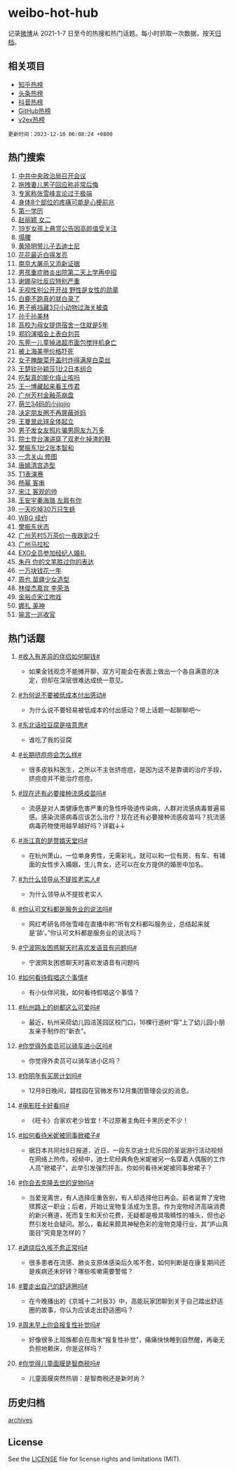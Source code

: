# weibo-hot-hub

记录[微博](https://www.weibo.com)从 2021-1-7 日至今的热搜和热门话题。每小时抓取一次数据，按天[归档](archives)。

## 相关项目

- [知乎热榜](https://github.com/lonnyzhang423/zhihu-hot-hub)
- [头条热榜](https://github.com/lonnyzhang423/toutiao-hot-hub)
- [抖音热榜](https://github.com/lonnyzhang423/douyin-hot-hub)
- [GitHub热榜](https://github.com/lonnyzhang423/github-hot-hub)
- [v2ex热榜](https://github.com/lonnyzhang423/v2ex-hot-hub)


`更新时间：2023-12-10 06:08:24 +0800`

## 热门搜索

1. [中共中央政治局召开会议](https://m.weibo.cn/search?containerid=100103type%3D1%26t%3D10%26q%3D%23%E4%B8%AD%E5%85%B1%E4%B8%AD%E5%A4%AE%E6%94%BF%E6%B2%BB%E5%B1%80%E5%8F%AC%E5%BC%80%E4%BC%9A%E8%AE%AE%23&stream_entry_id=51&isnewpage=1&extparam=seat%3D1%26filter_type%3Drealtimehot%26q%3D%2523%25E4%25B8%25AD%25E5%2585%25B1%25E4%25B8%25AD%25E5%25A4%25AE%25E6%2594%25BF%25E6%25B2%25BB%25E5%25B1%2580%25E5%258F%25AC%25E5%25BC%2580%25E4%25BC%259A%25E8%25AE%25AE%2523%26c_type%3D51%26dgr%3D0%26pos%3D0%26cate%3D10103%26stream_entry_id%3D51%26display_time%3D1702159703%26pre_seqid%3D1702159703496016526123)
1. [拖拽妻儿男子回应称非常后悔](https://m.weibo.cn/search?containerid=100103type%3D1%26t%3D10%26q%3D%23%E6%8B%96%E6%8B%BD%E5%A6%BB%E5%84%BF%E7%94%B7%E5%AD%90%E5%9B%9E%E5%BA%94%E7%A7%B0%E9%9D%9E%E5%B8%B8%E5%90%8E%E6%82%94%23&stream_entry_id=31&isnewpage=1&extparam=seat%3D1%26band_rank%3D1%26q%3D%2523%25E6%258B%2596%25E6%258B%25BD%25E5%25A6%25BB%25E5%2584%25BF%25E7%2594%25B7%25E5%25AD%2590%25E5%259B%259E%25E5%25BA%2594%25E7%25A7%25B0%25E9%259D%259E%25E5%25B8%25B8%25E5%2590%258E%25E6%2582%2594%2523%26flag%3D2%26cate%3D5001%26stream_entry_id%3D31%26realpos%3D1%26filter_type%3Drealtimehot%26dgr%3D0%26lcate%3D5001%26c_type%3D31%26pos%3D0%26display_time%3D1702159703%26pre_seqid%3D1702159703496016526123)
1. [专家称张雪峰言论过于极端](https://m.weibo.cn/search?containerid=100103type%3D1%26t%3D10%26q%3D%23%E4%B8%93%E5%AE%B6%E7%A7%B0%E5%BC%A0%E9%9B%AA%E5%B3%B0%E8%A8%80%E8%AE%BA%E8%BF%87%E4%BA%8E%E6%9E%81%E7%AB%AF%23&stream_entry_id=31&isnewpage=1&extparam=seat%3D1%26band_rank%3D2%26q%3D%2523%25E4%25B8%2593%25E5%25AE%25B6%25E7%25A7%25B0%25E5%25BC%25A0%25E9%259B%25AA%25E5%25B3%25B0%25E8%25A8%2580%25E8%25AE%25BA%25E8%25BF%2587%25E4%25BA%258E%25E6%259E%2581%25E7%25AB%25AF%2523%26flag%3D2%26cate%3D5001%26stream_entry_id%3D31%26realpos%3D2%26filter_type%3Drealtimehot%26dgr%3D0%26lcate%3D5001%26c_type%3D31%26pos%3D1%26display_time%3D1702159703%26pre_seqid%3D1702159703496016526123)
1. [身体8个部位的疼痛可能是心梗前兆](https://m.weibo.cn/search?containerid=100103type%3D1%26t%3D10%26q%3D%23%E8%BA%AB%E4%BD%938%E4%B8%AA%E9%83%A8%E4%BD%8D%E7%9A%84%E7%96%BC%E7%97%9B%E5%8F%AF%E8%83%BD%E6%98%AF%E5%BF%83%E6%A2%97%E5%89%8D%E5%85%86%23&stream_entry_id=31&isnewpage=1&extparam=seat%3D1%26band_rank%3D3%26q%3D%2523%25E8%25BA%25AB%25E4%25BD%25938%25E4%25B8%25AA%25E9%2583%25A8%25E4%25BD%258D%25E7%259A%2584%25E7%2596%25BC%25E7%2597%259B%25E5%258F%25AF%25E8%2583%25BD%25E6%2598%25AF%25E5%25BF%2583%25E6%25A2%2597%25E5%2589%258D%25E5%2585%2586%2523%26flag%3D2%26cate%3D5001%26stream_entry_id%3D31%26realpos%3D3%26filter_type%3Drealtimehot%26dgr%3D0%26lcate%3D5001%26c_type%3D31%26pos%3D2%26display_time%3D1702159703%26pre_seqid%3D1702159703496016526123)
1. [第一学历](https://m.weibo.cn/search?containerid=100103type%3D1%26t%3D10%26q%3D%E7%AC%AC%E4%B8%80%E5%AD%A6%E5%8E%86&stream_entry_id=31&isnewpage=1&extparam=seat%3D1%26band_rank%3D4%26q%3D%25E7%25AC%25AC%25E4%25B8%2580%25E5%25AD%25A6%25E5%258E%2586%26flag%3D2%26cate%3D5001%26stream_entry_id%3D31%26realpos%3D4%26filter_type%3Drealtimehot%26dgr%3D0%26lcate%3D5001%26c_type%3D31%26pos%3D3%26display_time%3D1702159703%26pre_seqid%3D1702159703496016526123)
1. [赵丽颖 女二](https://m.weibo.cn/search?containerid=100103type%3D1%26t%3D10%26q%3D%E8%B5%B5%E4%B8%BD%E9%A2%96+%E5%A5%B3%E4%BA%8C&stream_entry_id=31&isnewpage=1&extparam=seat%3D1%26band_rank%3D5%26q%3D%25E8%25B5%25B5%25E4%25B8%25BD%25E9%25A2%2596%2520%25E5%25A5%25B3%25E4%25BA%258C%26flag%3D2%26cate%3D5001%26stream_entry_id%3D31%26realpos%3D5%26filter_type%3Drealtimehot%26dgr%3D0%26lcate%3D5001%26c_type%3D31%26pos%3D4%26display_time%3D1702159703%26pre_seqid%3D1702159703496016526123)
1. [19岁女孩上悬赏公告因高颜值受关注](https://m.weibo.cn/search?containerid=100103type%3D1%26t%3D10%26q%3D%2319%E5%B2%81%E5%A5%B3%E5%AD%A9%E4%B8%8A%E6%82%AC%E8%B5%8F%E5%85%AC%E5%91%8A%E5%9B%A0%E9%AB%98%E9%A2%9C%E5%80%BC%E5%8F%97%E5%85%B3%E6%B3%A8%23&stream_entry_id=31&isnewpage=1&extparam=seat%3D1%26band_rank%3D6%26q%3D%252319%25E5%25B2%2581%25E5%25A5%25B3%25E5%25AD%25A9%25E4%25B8%258A%25E6%2582%25AC%25E8%25B5%258F%25E5%2585%25AC%25E5%2591%258A%25E5%259B%25A0%25E9%25AB%2598%25E9%25A2%259C%25E5%2580%25BC%25E5%258F%2597%25E5%2585%25B3%25E6%25B3%25A8%2523%26flag%3D2%26cate%3D5001%26stream_entry_id%3D31%26realpos%3D6%26filter_type%3Drealtimehot%26dgr%3D0%26lcate%3D5001%26c_type%3D31%26pos%3D5%26display_time%3D1702159703%26pre_seqid%3D1702159703496016526123)
1. [塌腰](https://m.weibo.cn/search?containerid=100103type%3D1%26t%3D10%26q%3D%E5%A1%8C%E8%85%B0&stream_entry_id=31&isnewpage=1&extparam=seat%3D1%26band_rank%3D7%26q%3D%25E5%25A1%258C%25E8%2585%25B0%26flag%3D2%26cate%3D5001%26stream_entry_id%3D31%26realpos%3D7%26filter_type%3Drealtimehot%26dgr%3D0%26lcate%3D5001%26c_type%3D31%26pos%3D6%26display_time%3D1702159703%26pre_seqid%3D1702159703496016526123)
1. [黄晓明带儿子去迪士尼](https://m.weibo.cn/search?containerid=100103type%3D1%26t%3D10%26q%3D%23%E9%BB%84%E6%99%93%E6%98%8E%E5%B8%A6%E5%84%BF%E5%AD%90%E5%8E%BB%E8%BF%AA%E5%A3%AB%E5%B0%BC%23&stream_entry_id=31&isnewpage=1&extparam=seat%3D1%26band_rank%3D8%26q%3D%2523%25E9%25BB%2584%25E6%2599%2593%25E6%2598%258E%25E5%25B8%25A6%25E5%2584%25BF%25E5%25AD%2590%25E5%258E%25BB%25E8%25BF%25AA%25E5%25A3%25AB%25E5%25B0%25BC%2523%26flag%3D2%26cate%3D5001%26stream_entry_id%3D31%26realpos%3D8%26filter_type%3Drealtimehot%26dgr%3D0%26lcate%3D5001%26c_type%3D31%26pos%3D7%26display_time%3D1702159703%26pre_seqid%3D1702159703496016526123)
1. [花花最近白得发亮](https://m.weibo.cn/search?containerid=100103type%3D1%26t%3D10%26q%3D%23%E8%8A%B1%E8%8A%B1%E6%9C%80%E8%BF%91%E7%99%BD%E5%BE%97%E5%8F%91%E4%BA%AE%23&stream_entry_id=31&isnewpage=1&extparam=seat%3D1%26band_rank%3D9%26q%3D%2523%25E8%258A%25B1%25E8%258A%25B1%25E6%259C%2580%25E8%25BF%2591%25E7%2599%25BD%25E5%25BE%2597%25E5%258F%2591%25E4%25BA%25AE%2523%26flag%3D32768%26cate%3D5001%26stream_entry_id%3D31%26realpos%3D9%26filter_type%3Drealtimehot%26dgr%3D0%26lcate%3D5001%26c_type%3D31%26pos%3D8%26display_time%3D1702159703%26pre_seqid%3D1702159703496016526123)
1. [南京大屠杀又添新证据](https://m.weibo.cn/search?containerid=100103type%3D1%26t%3D10%26q%3D%23%E5%8D%97%E4%BA%AC%E5%A4%A7%E5%B1%A0%E6%9D%80%E5%8F%88%E6%B7%BB%E6%96%B0%E8%AF%81%E6%8D%AE%23&stream_entry_id=31&isnewpage=1&extparam=seat%3D1%26band_rank%3D10%26q%3D%2523%25E5%258D%2597%25E4%25BA%25AC%25E5%25A4%25A7%25E5%25B1%25A0%25E6%259D%2580%25E5%258F%2588%25E6%25B7%25BB%25E6%2596%25B0%25E8%25AF%2581%25E6%258D%25AE%2523%26flag%3D2%26cate%3D5001%26stream_entry_id%3D31%26realpos%3D10%26filter_type%3Drealtimehot%26dgr%3D0%26lcate%3D5001%26c_type%3D31%26pos%3D9%26display_time%3D1702159703%26pre_seqid%3D1702159703496016526123)
1. [男孩重症肺炎出院第二天上学再中招](https://m.weibo.cn/search?containerid=100103type%3D1%26t%3D10%26q%3D%23%E7%94%B7%E5%AD%A9%E9%87%8D%E7%97%87%E8%82%BA%E7%82%8E%E5%87%BA%E9%99%A2%E7%AC%AC%E4%BA%8C%E5%A4%A9%E4%B8%8A%E5%AD%A6%E5%86%8D%E4%B8%AD%E6%8B%9B%23&stream_entry_id=31&isnewpage=1&extparam=seat%3D1%26band_rank%3D11%26q%3D%2523%25E7%2594%25B7%25E5%25AD%25A9%25E9%2587%258D%25E7%2597%2587%25E8%2582%25BA%25E7%2582%258E%25E5%2587%25BA%25E9%2599%25A2%25E7%25AC%25AC%25E4%25BA%258C%25E5%25A4%25A9%25E4%25B8%258A%25E5%25AD%25A6%25E5%2586%258D%25E4%25B8%25AD%25E6%258B%259B%2523%26flag%3D1%26cate%3D5001%26stream_entry_id%3D31%26realpos%3D11%26filter_type%3Drealtimehot%26dgr%3D0%26lcate%3D5001%26c_type%3D31%26pos%3D10%26display_time%3D1702159703%26pre_seqid%3D1702159703496016526123)
1. [谢娜孕吐反应特别严重](https://m.weibo.cn/search?containerid=100103type%3D1%26t%3D10%26q%3D%23%E8%B0%A2%E5%A8%9C%E5%AD%95%E5%90%90%E5%8F%8D%E5%BA%94%E7%89%B9%E5%88%AB%E4%B8%A5%E9%87%8D%23&stream_entry_id=31&isnewpage=1&extparam=seat%3D1%26band_rank%3D12%26q%3D%2523%25E8%25B0%25A2%25E5%25A8%259C%25E5%25AD%2595%25E5%2590%2590%25E5%258F%258D%25E5%25BA%2594%25E7%2589%25B9%25E5%2588%25AB%25E4%25B8%25A5%25E9%2587%258D%2523%26flag%3D1%26cate%3D5001%26stream_entry_id%3D31%26realpos%3D12%26filter_type%3Drealtimehot%26dgr%3D0%26lcate%3D5001%26c_type%3D31%26pos%3D11%26display_time%3D1702159703%26pre_seqid%3D1702159703496016526123)
1. [无视性别公开开战 野性是女性的勋章](https://m.weibo.cn/search?containerid=100103type%3D1%26t%3D10%26q%3D%E6%97%A0%E8%A7%86%E6%80%A7%E5%88%AB%E5%85%AC%E5%BC%80%E5%BC%80%E6%88%98+%E9%87%8E%E6%80%A7%E6%98%AF%E5%A5%B3%E6%80%A7%E7%9A%84%E5%8B%8B%E7%AB%A0&stream_entry_id=31&isnewpage=1&extparam=seat%3D1%26band_rank%3D13%26q%3D%25E6%2597%25A0%25E8%25A7%2586%25E6%2580%25A7%25E5%2588%25AB%25E5%2585%25AC%25E5%25BC%2580%25E5%25BC%2580%25E6%2588%2598%2520%25E9%2587%258E%25E6%2580%25A7%25E6%2598%25AF%25E5%25A5%25B3%25E6%2580%25A7%25E7%259A%2584%25E5%258B%258B%25E7%25AB%25A0%26flag%3D2%26cate%3D5001%26stream_entry_id%3D31%26realpos%3D13%26filter_type%3Drealtimehot%26dgr%3D0%26lcate%3D5001%26c_type%3D31%26pos%3D12%26display_time%3D1702159703%26pre_seqid%3D1702159703496016526123)
1. [白鹿不跑真的就白录了](https://m.weibo.cn/search?containerid=100103type%3D1%26t%3D10%26q%3D%E7%99%BD%E9%B9%BF%E4%B8%8D%E8%B7%91%E7%9C%9F%E7%9A%84%E5%B0%B1%E7%99%BD%E5%BD%95%E4%BA%86&stream_entry_id=31&isnewpage=1&extparam=seat%3D1%26band_rank%3D14%26q%3D%25E7%2599%25BD%25E9%25B9%25BF%25E4%25B8%258D%25E8%25B7%2591%25E7%259C%259F%25E7%259A%2584%25E5%25B0%25B1%25E7%2599%25BD%25E5%25BD%2595%25E4%25BA%2586%26flag%3D2%26cate%3D5001%26stream_entry_id%3D31%26realpos%3D14%26filter_type%3Drealtimehot%26dgr%3D0%26lcate%3D5001%26c_type%3D31%26pos%3D13%26display_time%3D1702159703%26pre_seqid%3D1702159703496016526123)
1. [男子裤裆藏3只小动物过海关被查](https://m.weibo.cn/search?containerid=100103type%3D1%26t%3D10%26q%3D%23%E7%94%B7%E5%AD%90%E8%A3%A4%E8%A3%86%E8%97%8F3%E5%8F%AA%E5%B0%8F%E5%8A%A8%E7%89%A9%E8%BF%87%E6%B5%B7%E5%85%B3%E8%A2%AB%E6%9F%A5%23&stream_entry_id=31&isnewpage=1&extparam=seat%3D1%26band_rank%3D15%26q%3D%2523%25E7%2594%25B7%25E5%25AD%2590%25E8%25A3%25A4%25E8%25A3%2586%25E8%2597%258F3%25E5%258F%25AA%25E5%25B0%258F%25E5%258A%25A8%25E7%2589%25A9%25E8%25BF%2587%25E6%25B5%25B7%25E5%2585%25B3%25E8%25A2%25AB%25E6%259F%25A5%2523%26flag%3D0%26cate%3D5001%26stream_entry_id%3D31%26realpos%3D15%26filter_type%3Drealtimehot%26dgr%3D0%26lcate%3D5001%26c_type%3D31%26pos%3D14%26display_time%3D1702159703%26pre_seqid%3D1702159703496016526123)
1. [孙千孙美林](https://m.weibo.cn/search?containerid=100103type%3D1%26t%3D10%26q%3D%E5%AD%99%E5%8D%83%E5%AD%99%E7%BE%8E%E6%9E%97&stream_entry_id=31&isnewpage=1&extparam=seat%3D1%26band_rank%3D16%26q%3D%25E5%25AD%2599%25E5%258D%2583%25E5%25AD%2599%25E7%25BE%258E%25E6%259E%2597%26flag%3D2%26cate%3D5001%26stream_entry_id%3D31%26realpos%3D16%26filter_type%3Drealtimehot%26dgr%3D0%26lcate%3D5001%26c_type%3D31%26pos%3D15%26display_time%3D1702159703%26pre_seqid%3D1702159703496016526123)
1. [高校为母女提供宿舍一住就是5年](https://m.weibo.cn/search?containerid=100103type%3D1%26t%3D10%26q%3D%23%E9%AB%98%E6%A0%A1%E4%B8%BA%E6%AF%8D%E5%A5%B3%E6%8F%90%E4%BE%9B%E5%AE%BF%E8%88%8D%E4%B8%80%E4%BD%8F%E5%B0%B1%E6%98%AF5%E5%B9%B4%23&stream_entry_id=31&isnewpage=1&extparam=seat%3D1%26band_rank%3D17%26q%3D%2523%25E9%25AB%2598%25E6%25A0%25A1%25E4%25B8%25BA%25E6%25AF%258D%25E5%25A5%25B3%25E6%258F%2590%25E4%25BE%259B%25E5%25AE%25BF%25E8%2588%258D%25E4%25B8%2580%25E4%25BD%258F%25E5%25B0%25B1%25E6%2598%25AF5%25E5%25B9%25B4%2523%26flag%3D32768%26cate%3D5001%26stream_entry_id%3D31%26realpos%3D17%26filter_type%3Drealtimehot%26dgr%3D0%26lcate%3D5001%26c_type%3D31%26pos%3D16%26display_time%3D1702159703%26pre_seqid%3D1702159703496016526123)
1. [郑钧演唱会上表白刘芸](https://m.weibo.cn/search?containerid=100103type%3D1%26t%3D10%26q%3D%23%E9%83%91%E9%92%A7%E6%BC%94%E5%94%B1%E4%BC%9A%E4%B8%8A%E8%A1%A8%E7%99%BD%E5%88%98%E8%8A%B8%23&stream_entry_id=31&isnewpage=1&extparam=seat%3D1%26band_rank%3D18%26q%3D%2523%25E9%2583%2591%25E9%2592%25A7%25E6%25BC%2594%25E5%2594%25B1%25E4%25BC%259A%25E4%25B8%258A%25E8%25A1%25A8%25E7%2599%25BD%25E5%2588%2598%25E8%258A%25B8%2523%26flag%3D0%26cate%3D5001%26stream_entry_id%3D31%26realpos%3D18%26filter_type%3Drealtimehot%26dgr%3D0%26lcate%3D5001%26c_type%3D31%26pos%3D17%26display_time%3D1702159703%26pre_seqid%3D1702159703496016526123)
1. [东莞一儿童掉进超市面包搅拌机身亡](https://m.weibo.cn/search?containerid=100103type%3D1%26t%3D10%26q%3D%23%E4%B8%9C%E8%8E%9E%E4%B8%80%E5%84%BF%E7%AB%A5%E6%8E%89%E8%BF%9B%E8%B6%85%E5%B8%82%E9%9D%A2%E5%8C%85%E6%90%85%E6%8B%8C%E6%9C%BA%E8%BA%AB%E4%BA%A1%23&stream_entry_id=31&isnewpage=1&extparam=seat%3D1%26band_rank%3D19%26q%3D%2523%25E4%25B8%259C%25E8%258E%259E%25E4%25B8%2580%25E5%2584%25BF%25E7%25AB%25A5%25E6%258E%2589%25E8%25BF%259B%25E8%25B6%2585%25E5%25B8%2582%25E9%259D%25A2%25E5%258C%2585%25E6%2590%2585%25E6%258B%258C%25E6%259C%25BA%25E8%25BA%25AB%25E4%25BA%25A1%2523%26flag%3D0%26cate%3D5001%26stream_entry_id%3D31%26realpos%3D19%26filter_type%3Drealtimehot%26dgr%3D0%26lcate%3D5001%26c_type%3D31%26pos%3D18%26display_time%3D1702159703%26pre_seqid%3D1702159703496016526123)
1. [被上海美甲价格吓死](https://m.weibo.cn/search?containerid=100103type%3D1%26t%3D10%26q%3D%E8%A2%AB%E4%B8%8A%E6%B5%B7%E7%BE%8E%E7%94%B2%E4%BB%B7%E6%A0%BC%E5%90%93%E6%AD%BB&stream_entry_id=31&isnewpage=1&extparam=seat%3D1%26band_rank%3D20%26q%3D%25E8%25A2%25AB%25E4%25B8%258A%25E6%25B5%25B7%25E7%25BE%258E%25E7%2594%25B2%25E4%25BB%25B7%25E6%25A0%25BC%25E5%2590%2593%25E6%25AD%25BB%26flag%3D0%26cate%3D5001%26stream_entry_id%3D31%26realpos%3D20%26filter_type%3Drealtimehot%26dgr%3D0%26lcate%3D5001%26c_type%3D31%26pos%3D19%26display_time%3D1702159703%26pre_seqid%3D1702159703496016526123)
1. [女子腌酸菜开盖时炸得满屋白菜丝](https://m.weibo.cn/search?containerid=100103type%3D1%26t%3D10%26q%3D%23%E5%A5%B3%E5%AD%90%E8%85%8C%E9%85%B8%E8%8F%9C%E5%BC%80%E7%9B%96%E6%97%B6%E7%82%B8%E5%BE%97%E6%BB%A1%E5%B1%8B%E7%99%BD%E8%8F%9C%E4%B8%9D%23&stream_entry_id=31&isnewpage=1&extparam=seat%3D1%26band_rank%3D21%26q%3D%2523%25E5%25A5%25B3%25E5%25AD%2590%25E8%2585%258C%25E9%2585%25B8%25E8%258F%259C%25E5%25BC%2580%25E7%259B%2596%25E6%2597%25B6%25E7%2582%25B8%25E5%25BE%2597%25E6%25BB%25A1%25E5%25B1%258B%25E7%2599%25BD%25E8%258F%259C%25E4%25B8%259D%2523%26flag%3D1%26cate%3D5001%26stream_entry_id%3D31%26realpos%3D21%26filter_type%3Drealtimehot%26dgr%3D0%26lcate%3D5001%26c_type%3D31%26pos%3D20%26display_time%3D1702159703%26pre_seqid%3D1702159703496016526123)
1. [王楚钦孙颖莎1比2日本组合](https://m.weibo.cn/search?containerid=100103type%3D1%26t%3D10%26q%3D%23%E7%8E%8B%E6%A5%9A%E9%92%A6%E5%AD%99%E9%A2%96%E8%8E%8E1%E6%AF%942%E6%97%A5%E6%9C%AC%E7%BB%84%E5%90%88%23&stream_entry_id=31&isnewpage=1&extparam=seat%3D1%26band_rank%3D22%26q%3D%2523%25E7%258E%258B%25E6%25A5%259A%25E9%2592%25A6%25E5%25AD%2599%25E9%25A2%2596%25E8%258E%258E1%25E6%25AF%25942%25E6%2597%25A5%25E6%259C%25AC%25E7%25BB%2584%25E5%2590%2588%2523%26flag%3D0%26cate%3D5001%26stream_entry_id%3D31%26realpos%3D22%26filter_type%3Drealtimehot%26dgr%3D0%26lcate%3D5001%26c_type%3D31%26pos%3D21%26display_time%3D1702159703%26pre_seqid%3D1702159703496016526123)
1. [吃梨真的能化痰止咳吗](https://m.weibo.cn/search?containerid=100103type%3D1%26t%3D10%26q%3D%E5%90%83%E6%A2%A8%E7%9C%9F%E7%9A%84%E8%83%BD%E5%8C%96%E7%97%B0%E6%AD%A2%E5%92%B3%E5%90%97&stream_entry_id=31&isnewpage=1&extparam=seat%3D1%26band_rank%3D23%26q%3D%25E5%2590%2583%25E6%25A2%25A8%25E7%259C%259F%25E7%259A%2584%25E8%2583%25BD%25E5%258C%2596%25E7%2597%25B0%25E6%25AD%25A2%25E5%2592%25B3%25E5%2590%2597%26flag%3D1%26cate%3D5001%26stream_entry_id%3D31%26realpos%3D23%26filter_type%3Drealtimehot%26dgr%3D0%26lcate%3D5001%26c_type%3D31%26pos%3D22%26display_time%3D1702159703%26pre_seqid%3D1702159703496016526123)
1. [王一博藏起来看王传君](https://m.weibo.cn/search?containerid=100103type%3D1%26t%3D10%26q%3D%23%E7%8E%8B%E4%B8%80%E5%8D%9A%E8%97%8F%E8%B5%B7%E6%9D%A5%E7%9C%8B%E7%8E%8B%E4%BC%A0%E5%90%9B%23&stream_entry_id=31&isnewpage=1&extparam=seat%3D1%26band_rank%3D24%26q%3D%2523%25E7%258E%258B%25E4%25B8%2580%25E5%258D%259A%25E8%2597%258F%25E8%25B5%25B7%25E6%259D%25A5%25E7%259C%258B%25E7%258E%258B%25E4%25BC%25A0%25E5%2590%259B%2523%26flag%3D0%26cate%3D5001%26stream_entry_id%3D31%26realpos%3D24%26filter_type%3Drealtimehot%26dgr%3D0%26lcate%3D5001%26c_type%3D31%26pos%3D23%26display_time%3D1702159703%26pre_seqid%3D1702159703496016526123)
1. [广州芳村金融茶崩盘](https://m.weibo.cn/search?containerid=100103type%3D1%26t%3D10%26q%3D%23%E5%B9%BF%E5%B7%9E%E8%8A%B3%E6%9D%91%E9%87%91%E8%9E%8D%E8%8C%B6%E5%B4%A9%E7%9B%98%23&stream_entry_id=31&isnewpage=1&extparam=seat%3D1%26band_rank%3D25%26q%3D%2523%25E5%25B9%25BF%25E5%25B7%259E%25E8%258A%25B3%25E6%259D%2591%25E9%2587%2591%25E8%259E%258D%25E8%258C%25B6%25E5%25B4%25A9%25E7%259B%2598%2523%26flag%3D0%26cate%3D5001%26stream_entry_id%3D31%26realpos%3D25%26filter_type%3Drealtimehot%26dgr%3D0%26lcate%3D5001%26c_type%3D31%26pos%3D24%26display_time%3D1702159703%26pre_seqid%3D1702159703496016526123)
1. [萌兰34码的小jiojio](https://m.weibo.cn/search?containerid=100103type%3D1%26t%3D10%26q%3D%23%E8%90%8C%E5%85%B034%E7%A0%81%E7%9A%84%E5%B0%8Fjiojio%23&stream_entry_id=31&isnewpage=1&extparam=seat%3D1%26band_rank%3D26%26q%3D%2523%25E8%2590%258C%25E5%2585%25B034%25E7%25A0%2581%25E7%259A%2584%25E5%25B0%258Fjiojio%2523%26flag%3D32768%26cate%3D5001%26stream_entry_id%3D31%26realpos%3D26%26filter_type%3Drealtimehot%26dgr%3D0%26lcate%3D5001%26c_type%3D31%26pos%3D25%26display_time%3D1702159703%26pre_seqid%3D1702159703496016526123)
1. [决定朋友圈不再屏蔽爸妈](https://m.weibo.cn/search?containerid=100103type%3D1%26t%3D10%26q%3D%E5%86%B3%E5%AE%9A%E6%9C%8B%E5%8F%8B%E5%9C%88%E4%B8%8D%E5%86%8D%E5%B1%8F%E8%94%BD%E7%88%B8%E5%A6%88&stream_entry_id=31&isnewpage=1&extparam=seat%3D1%26band_rank%3D27%26q%3D%25E5%2586%25B3%25E5%25AE%259A%25E6%259C%258B%25E5%258F%258B%25E5%259C%2588%25E4%25B8%258D%25E5%2586%258D%25E5%25B1%258F%25E8%2594%25BD%25E7%2588%25B8%25E5%25A6%2588%26flag%3D0%26cate%3D5001%26stream_entry_id%3D31%26realpos%3D27%26filter_type%3Drealtimehot%26dgr%3D0%26lcate%3D5001%26c_type%3D31%26pos%3D26%26display_time%3D1702159703%26pre_seqid%3D1702159703496016526123)
1. [王曼昱此球全体起立](https://m.weibo.cn/search?containerid=100103type%3D1%26t%3D10%26q%3D%E7%8E%8B%E6%9B%BC%E6%98%B1%E6%AD%A4%E7%90%83%E5%85%A8%E4%BD%93%E8%B5%B7%E7%AB%8B&stream_entry_id=31&isnewpage=1&extparam=seat%3D1%26band_rank%3D28%26q%3D%25E7%258E%258B%25E6%259B%25BC%25E6%2598%25B1%25E6%25AD%25A4%25E7%2590%2583%25E5%2585%25A8%25E4%25BD%2593%25E8%25B5%25B7%25E7%25AB%258B%26flag%3D0%26cate%3D5001%26stream_entry_id%3D31%26realpos%3D28%26filter_type%3Drealtimehot%26dgr%3D0%26lcate%3D5001%26c_type%3D31%26pos%3D27%26display_time%3D1702159703%26pre_seqid%3D1702159703496016526123)
1. [男子发女友照片骗男网友九万多](https://m.weibo.cn/search?containerid=100103type%3D1%26t%3D10%26q%3D%23%E7%94%B7%E5%AD%90%E5%8F%91%E5%A5%B3%E5%8F%8B%E7%85%A7%E7%89%87%E9%AA%97%E7%94%B7%E7%BD%91%E5%8F%8B%E4%B9%9D%E4%B8%87%E5%A4%9A%23&stream_entry_id=31&isnewpage=1&extparam=seat%3D1%26band_rank%3D29%26q%3D%2523%25E7%2594%25B7%25E5%25AD%2590%25E5%258F%2591%25E5%25A5%25B3%25E5%258F%258B%25E7%2585%25A7%25E7%2589%2587%25E9%25AA%2597%25E7%2594%25B7%25E7%25BD%2591%25E5%258F%258B%25E4%25B9%259D%25E4%25B8%2587%25E5%25A4%259A%2523%26flag%3D0%26cate%3D5001%26stream_entry_id%3D31%26realpos%3D29%26filter_type%3Drealtimehot%26dgr%3D0%26lcate%3D5001%26c_type%3D31%26pos%3D28%26display_time%3D1702159703%26pre_seqid%3D1702159703496016526123)
1. [院士登台演讲穿了双老化掉渣的鞋](https://m.weibo.cn/search?containerid=100103type%3D1%26t%3D10%26q%3D%23%E9%99%A2%E5%A3%AB%E7%99%BB%E5%8F%B0%E6%BC%94%E8%AE%B2%E7%A9%BF%E4%BA%86%E5%8F%8C%E8%80%81%E5%8C%96%E6%8E%89%E6%B8%A3%E7%9A%84%E9%9E%8B%23&stream_entry_id=31&isnewpage=1&extparam=seat%3D1%26band_rank%3D30%26q%3D%2523%25E9%2599%25A2%25E5%25A3%25AB%25E7%2599%25BB%25E5%258F%25B0%25E6%25BC%2594%25E8%25AE%25B2%25E7%25A9%25BF%25E4%25BA%2586%25E5%258F%258C%25E8%2580%2581%25E5%258C%2596%25E6%258E%2589%25E6%25B8%25A3%25E7%259A%2584%25E9%259E%258B%2523%26flag%3D0%26cate%3D5001%26stream_entry_id%3D31%26realpos%3D30%26filter_type%3Drealtimehot%26dgr%3D0%26lcate%3D5001%26c_type%3D31%26pos%3D29%26display_time%3D1702159703%26pre_seqid%3D1702159703496016526123)
1. [樊振东1比2张本智和](https://m.weibo.cn/search?containerid=100103type%3D1%26t%3D10%26q%3D%23%E6%A8%8A%E6%8C%AF%E4%B8%9C1%E6%AF%942%E5%BC%A0%E6%9C%AC%E6%99%BA%E5%92%8C%23&stream_entry_id=31&isnewpage=1&extparam=seat%3D1%26band_rank%3D31%26q%3D%2523%25E6%25A8%258A%25E6%258C%25AF%25E4%25B8%259C1%25E6%25AF%25942%25E5%25BC%25A0%25E6%259C%25AC%25E6%2599%25BA%25E5%2592%258C%2523%26flag%3D0%26cate%3D5001%26stream_entry_id%3D31%26realpos%3D31%26filter_type%3Drealtimehot%26dgr%3D0%26lcate%3D5001%26c_type%3D31%26pos%3D30%26display_time%3D1702159703%26pre_seqid%3D1702159703496016526123)
1. [一念关山 修图](https://m.weibo.cn/search?containerid=100103type%3D1%26t%3D10%26q%3D%E4%B8%80%E5%BF%B5%E5%85%B3%E5%B1%B1+%E4%BF%AE%E5%9B%BE&stream_entry_id=31&isnewpage=1&extparam=seat%3D1%26band_rank%3D32%26q%3D%25E4%25B8%2580%25E5%25BF%25B5%25E5%2585%25B3%25E5%25B1%25B1%2520%25E4%25BF%25AE%25E5%259B%25BE%26flag%3D0%26cate%3D5001%26stream_entry_id%3D31%26realpos%3D32%26filter_type%3Drealtimehot%26dgr%3D0%26lcate%3D5001%26c_type%3D31%26pos%3D31%26display_time%3D1702159703%26pre_seqid%3D1702159703496016526123)
1. [唐嫣清宫造型](https://m.weibo.cn/search?containerid=100103type%3D1%26t%3D10%26q%3D%23%E5%94%90%E5%AB%A3%E6%B8%85%E5%AE%AB%E9%80%A0%E5%9E%8B%23&stream_entry_id=31&isnewpage=1&extparam=seat%3D1%26band_rank%3D33%26q%3D%2523%25E5%2594%2590%25E5%25AB%25A3%25E6%25B8%2585%25E5%25AE%25AB%25E9%2580%25A0%25E5%259E%258B%2523%26flag%3D0%26cate%3D5001%26stream_entry_id%3D31%26realpos%3D33%26filter_type%3Drealtimehot%26dgr%3D0%26lcate%3D5001%26c_type%3D31%26pos%3D32%26display_time%3D1702159703%26pre_seqid%3D1702159703496016526123)
1. [T1表演赛](https://m.weibo.cn/search?containerid=100103type%3D1%26t%3D10%26q%3DT1%E8%A1%A8%E6%BC%94%E8%B5%9B&stream_entry_id=31&isnewpage=1&extparam=seat%3D1%26band_rank%3D34%26q%3DT1%25E8%25A1%25A8%25E6%25BC%2594%25E8%25B5%259B%26flag%3D0%26cate%3D5001%26stream_entry_id%3D31%26realpos%3D34%26filter_type%3Drealtimehot%26dgr%3D0%26lcate%3D5001%26c_type%3D31%26pos%3D33%26display_time%3D1702159703%26pre_seqid%3D1702159703496016526123)
1. [杨幂 客串](https://m.weibo.cn/search?containerid=100103type%3D1%26t%3D10%26q%3D%E6%9D%A8%E5%B9%82+%E5%AE%A2%E4%B8%B2&stream_entry_id=31&isnewpage=1&extparam=seat%3D1%26band_rank%3D35%26q%3D%25E6%259D%25A8%25E5%25B9%2582%2520%25E5%25AE%25A2%25E4%25B8%25B2%26flag%3D0%26cate%3D5001%26stream_entry_id%3D31%26realpos%3D35%26filter_type%3Drealtimehot%26dgr%3D0%26lcate%3D5001%26c_type%3D31%26pos%3D34%26display_time%3D1702159703%26pre_seqid%3D1702159703496016526123)
1. [宋江 客观的帅](https://m.weibo.cn/search?containerid=100103type%3D1%26t%3D10%26q%3D%E5%AE%8B%E6%B1%9F+%E5%AE%A2%E8%A7%82%E7%9A%84%E5%B8%85&stream_entry_id=31&isnewpage=1&extparam=seat%3D1%26band_rank%3D36%26q%3D%25E5%25AE%258B%25E6%25B1%259F%2520%25E5%25AE%25A2%25E8%25A7%2582%25E7%259A%2584%25E5%25B8%2585%26flag%3D0%26cate%3D5001%26stream_entry_id%3D31%26realpos%3D36%26filter_type%3Drealtimehot%26dgr%3D0%26lcate%3D5001%26c_type%3D31%26pos%3D35%26display_time%3D1702159703%26pre_seqid%3D1702159703496016526123)
1. [王安宇秦海璐 左肩有你](https://m.weibo.cn/search?containerid=100103type%3D1%26t%3D10%26q%3D%E7%8E%8B%E5%AE%89%E5%AE%87%E7%A7%A6%E6%B5%B7%E7%92%90+%E5%B7%A6%E8%82%A9%E6%9C%89%E4%BD%A0&stream_entry_id=31&isnewpage=1&extparam=seat%3D1%26band_rank%3D37%26q%3D%25E7%258E%258B%25E5%25AE%2589%25E5%25AE%2587%25E7%25A7%25A6%25E6%25B5%25B7%25E7%2592%2590%2520%25E5%25B7%25A6%25E8%2582%25A9%25E6%259C%2589%25E4%25BD%25A0%26flag%3D0%26cate%3D5001%26stream_entry_id%3D31%26realpos%3D37%26filter_type%3Drealtimehot%26dgr%3D0%26lcate%3D5001%26c_type%3D31%26pos%3D36%26display_time%3D1702159703%26pre_seqid%3D1702159703496016526123)
1. [一天吃掉30万只生蚝](https://m.weibo.cn/search?containerid=100103type%3D1%26t%3D10%26q%3D%E4%B8%80%E5%A4%A9%E5%90%83%E6%8E%8930%E4%B8%87%E5%8F%AA%E7%94%9F%E8%9A%9D&stream_entry_id=31&isnewpage=1&extparam=seat%3D1%26band_rank%3D38%26q%3D%25E4%25B8%2580%25E5%25A4%25A9%25E5%2590%2583%25E6%258E%258930%25E4%25B8%2587%25E5%258F%25AA%25E7%2594%259F%25E8%259A%259D%26flag%3D0%26cate%3D5001%26stream_entry_id%3D31%26realpos%3D38%26filter_type%3Drealtimehot%26dgr%3D0%26lcate%3D5001%26c_type%3D31%26pos%3D37%26display_time%3D1702159703%26pre_seqid%3D1702159703496016526123)
1. [WBG 续约](https://m.weibo.cn/search?containerid=100103type%3D1%26t%3D10%26q%3DWBG+%E7%BB%AD%E7%BA%A6&stream_entry_id=31&isnewpage=1&extparam=seat%3D1%26band_rank%3D39%26q%3DWBG%2520%25E7%25BB%25AD%25E7%25BA%25A6%26flag%3D0%26cate%3D5001%26stream_entry_id%3D31%26realpos%3D39%26filter_type%3Drealtimehot%26dgr%3D0%26lcate%3D5001%26c_type%3D31%26pos%3D38%26display_time%3D1702159703%26pre_seqid%3D1702159703496016526123)
1. [樊振东状态](https://m.weibo.cn/search?containerid=100103type%3D1%26t%3D10%26q%3D%E6%A8%8A%E6%8C%AF%E4%B8%9C%E7%8A%B6%E6%80%81&stream_entry_id=31&isnewpage=1&extparam=seat%3D1%26band_rank%3D40%26q%3D%25E6%25A8%258A%25E6%258C%25AF%25E4%25B8%259C%25E7%258A%25B6%25E6%2580%2581%26flag%3D0%26cate%3D5001%26stream_entry_id%3D31%26realpos%3D40%26filter_type%3Drealtimehot%26dgr%3D0%26lcate%3D5001%26c_type%3D31%26pos%3D39%26display_time%3D1702159703%26pre_seqid%3D1702159703496016526123)
1. [广州芳村5万茶价一夜跌到2千](https://m.weibo.cn/search?containerid=100103type%3D1%26t%3D10%26q%3D%23%E5%B9%BF%E5%B7%9E%E8%8A%B3%E6%9D%915%E4%B8%87%E8%8C%B6%E4%BB%B7%E4%B8%80%E5%A4%9C%E8%B7%8C%E5%88%B02%E5%8D%83%23&stream_entry_id=31&isnewpage=1&extparam=seat%3D1%26band_rank%3D41%26q%3D%2523%25E5%25B9%25BF%25E5%25B7%259E%25E8%258A%25B3%25E6%259D%25915%25E4%25B8%2587%25E8%258C%25B6%25E4%25BB%25B7%25E4%25B8%2580%25E5%25A4%259C%25E8%25B7%258C%25E5%2588%25B02%25E5%258D%2583%2523%26flag%3D1%26cate%3D5001%26stream_entry_id%3D31%26realpos%3D41%26filter_type%3Drealtimehot%26dgr%3D0%26lcate%3D5001%26c_type%3D31%26pos%3D40%26display_time%3D1702159703%26pre_seqid%3D1702159703496016526123)
1. [广州马拉松](https://m.weibo.cn/search?containerid=100103type%3D1%26t%3D10%26q%3D%23%E5%B9%BF%E5%B7%9E%E9%A9%AC%E6%8B%89%E6%9D%BE%23&stream_entry_id=31&isnewpage=1&extparam=seat%3D1%26band_rank%3D42%26q%3D%2523%25E5%25B9%25BF%25E5%25B7%259E%25E9%25A9%25AC%25E6%258B%2589%25E6%259D%25BE%2523%26flag%3D0%26cate%3D5001%26stream_entry_id%3D31%26realpos%3D42%26filter_type%3Drealtimehot%26dgr%3D0%26lcate%3D5001%26c_type%3D31%26pos%3D41%26display_time%3D1702159703%26pre_seqid%3D1702159703496016526123)
1. [EXO全员参加经纪人婚礼](https://m.weibo.cn/search?containerid=100103type%3D1%26t%3D10%26q%3D%23EXO%E5%85%A8%E5%91%98%E5%8F%82%E5%8A%A0%E7%BB%8F%E7%BA%AA%E4%BA%BA%E5%A9%9A%E7%A4%BC%23&stream_entry_id=31&isnewpage=1&extparam=seat%3D1%26band_rank%3D43%26q%3D%2523EXO%25E5%2585%25A8%25E5%2591%2598%25E5%258F%2582%25E5%258A%25A0%25E7%25BB%258F%25E7%25BA%25AA%25E4%25BA%25BA%25E5%25A9%259A%25E7%25A4%25BC%2523%26flag%3D0%26cate%3D5001%26stream_entry_id%3D31%26realpos%3D43%26filter_type%3Drealtimehot%26dgr%3D0%26lcate%3D5001%26c_type%3D31%26pos%3D42%26display_time%3D1702159703%26pre_seqid%3D1702159703496016526123)
1. [朱丹 你的文笔胜过你的表达](https://m.weibo.cn/search?containerid=100103type%3D1%26t%3D10%26q%3D%E6%9C%B1%E4%B8%B9+%E4%BD%A0%E7%9A%84%E6%96%87%E7%AC%94%E8%83%9C%E8%BF%87%E4%BD%A0%E7%9A%84%E8%A1%A8%E8%BE%BE&stream_entry_id=31&isnewpage=1&extparam=seat%3D1%26band_rank%3D44%26q%3D%25E6%259C%25B1%25E4%25B8%25B9%2520%25E4%25BD%25A0%25E7%259A%2584%25E6%2596%2587%25E7%25AC%2594%25E8%2583%259C%25E8%25BF%2587%25E4%25BD%25A0%25E7%259A%2584%25E8%25A1%25A8%25E8%25BE%25BE%26flag%3D0%26cate%3D5001%26stream_entry_id%3D31%26realpos%3D44%26filter_type%3Drealtimehot%26dgr%3D0%26lcate%3D5001%26c_type%3D31%26pos%3D43%26display_time%3D1702159703%26pre_seqid%3D1702159703496016526123)
1. [一万块钱花一年](https://m.weibo.cn/search?containerid=100103type%3D1%26t%3D10%26q%3D%E4%B8%80%E4%B8%87%E5%9D%97%E9%92%B1%E8%8A%B1%E4%B8%80%E5%B9%B4&stream_entry_id=31&isnewpage=1&extparam=seat%3D1%26band_rank%3D45%26q%3D%25E4%25B8%2580%25E4%25B8%2587%25E5%259D%2597%25E9%2592%25B1%25E8%258A%25B1%25E4%25B8%2580%25E5%25B9%25B4%26flag%3D0%26cate%3D5001%26stream_entry_id%3D31%26realpos%3D45%26filter_type%3Drealtimehot%26dgr%3D0%26lcate%3D5001%26c_type%3D31%26pos%3D44%26display_time%3D1702159703%26pre_seqid%3D1702159703496016526123)
1. [周也 苗疆少女造型](https://m.weibo.cn/search?containerid=100103type%3D1%26t%3D10%26q%3D%E5%91%A8%E4%B9%9F+%E8%8B%97%E7%96%86%E5%B0%91%E5%A5%B3%E9%80%A0%E5%9E%8B&stream_entry_id=31&isnewpage=1&extparam=seat%3D1%26band_rank%3D46%26q%3D%25E5%2591%25A8%25E4%25B9%259F%2520%25E8%258B%2597%25E7%2596%2586%25E5%25B0%2591%25E5%25A5%25B3%25E9%2580%25A0%25E5%259E%258B%26flag%3D0%26cate%3D5001%26stream_entry_id%3D31%26realpos%3D46%26filter_type%3Drealtimehot%26dgr%3D0%26lcate%3D5001%26c_type%3D31%26pos%3D45%26display_time%3D1702159703%26pre_seqid%3D1702159703496016526123)
1. [林俊杰嘉宾 李荣浩](https://m.weibo.cn/search?containerid=100103type%3D1%26t%3D10%26q%3D%E6%9E%97%E4%BF%8A%E6%9D%B0%E5%98%89%E5%AE%BE+%E6%9D%8E%E8%8D%A3%E6%B5%A9&stream_entry_id=31&isnewpage=1&extparam=seat%3D1%26band_rank%3D47%26q%3D%25E6%259E%2597%25E4%25BF%258A%25E6%259D%25B0%25E5%2598%2589%25E5%25AE%25BE%2520%25E6%259D%258E%25E8%258D%25A3%25E6%25B5%25A9%26flag%3D0%26cate%3D5001%26stream_entry_id%3D31%26realpos%3D47%26filter_type%3Drealtimehot%26dgr%3D0%26lcate%3D5001%26c_type%3D31%26pos%3D46%26display_time%3D1702159703%26pre_seqid%3D1702159703496016526123)
1. [金裕贞宋江吻戏](https://m.weibo.cn/search?containerid=100103type%3D1%26t%3D10%26q%3D%E9%87%91%E8%A3%95%E8%B4%9E%E5%AE%8B%E6%B1%9F%E5%90%BB%E6%88%8F&stream_entry_id=31&isnewpage=1&extparam=seat%3D1%26band_rank%3D48%26q%3D%25E9%2587%2591%25E8%25A3%2595%25E8%25B4%259E%25E5%25AE%258B%25E6%25B1%259F%25E5%2590%25BB%25E6%2588%258F%26flag%3D0%26cate%3D5001%26stream_entry_id%3D31%26realpos%3D48%26filter_type%3Drealtimehot%26dgr%3D0%26lcate%3D5001%26c_type%3D31%26pos%3D47%26display_time%3D1702159703%26pre_seqid%3D1702159703496016526123)
1. [娜扎 美神](https://m.weibo.cn/search?containerid=100103type%3D1%26t%3D10%26q%3D%E5%A8%9C%E6%89%8E+%E7%BE%8E%E7%A5%9E&stream_entry_id=31&isnewpage=1&extparam=seat%3D1%26band_rank%3D49%26q%3D%25E5%25A8%259C%25E6%2589%258E%2520%25E7%25BE%258E%25E7%25A5%259E%26flag%3D0%26cate%3D5001%26stream_entry_id%3D31%26realpos%3D49%26filter_type%3Drealtimehot%26dgr%3D0%26lcate%3D5001%26c_type%3D31%26pos%3D48%26display_time%3D1702159703%26pre_seqid%3D1702159703496016526123)
1. [喻言一巡收官](https://m.weibo.cn/search?containerid=100103type%3D1%26t%3D10%26q%3D%23%E5%96%BB%E8%A8%80%E4%B8%80%E5%B7%A1%E6%94%B6%E5%AE%98%23&stream_entry_id=31&isnewpage=1&extparam=seat%3D1%26band_rank%3D50%26q%3D%2523%25E5%2596%25BB%25E8%25A8%2580%25E4%25B8%2580%25E5%25B7%25A1%25E6%2594%25B6%25E5%25AE%2598%2523%26flag%3D0%26cate%3D5001%26stream_entry_id%3D31%26realpos%3D50%26filter_type%3Drealtimehot%26dgr%3D0%26lcate%3D5001%26c_type%3D31%26pos%3D49%26display_time%3D1702159703%26pre_seqid%3D1702159703496016526123)

## 热门话题

1. [#收入有差异的伴侣如何聊钱#](https://m.weibo.cn/search?containerid=231522type%3D1%26t%3D10%26q%3D%23%E6%94%B6%E5%85%A5%E6%9C%89%E5%B7%AE%E5%BC%82%E7%9A%84%E4%BC%B4%E4%BE%A3%E5%A6%82%E4%BD%95%E8%81%8A%E9%92%B1%23&stream_entry_id=128&isnewpage=1&extparam=seat%3D1%26unitid%3D1702080140990%26dgr%3D0%26c_type%3D128%26lcate%3D5004%26cate%3D5004%26pos%3D1-0-0%26display_time%3D1702159704%26pre_seqid%3D170215970474602980569)
    - 如果金钱观念不能摊开聊，双方可能会在表面上做出一个各自满意的决定，但却在深层很难达成统一意见。

1. [#为何说不要被低成本付出感动#](https://m.weibo.cn/search?containerid=231522type%3D1%26t%3D10%26q%3D%23%E4%B8%BA%E4%BD%95%E8%AF%B4%E4%B8%8D%E8%A6%81%E8%A2%AB%E4%BD%8E%E6%88%90%E6%9C%AC%E4%BB%98%E5%87%BA%E6%84%9F%E5%8A%A8%23&stream_entry_id=128&isnewpage=1&extparam=seat%3D1%26unitid%3D1702026454008%26dgr%3D0%26c_type%3D128%26lcate%3D5004%26cate%3D5004%26pos%3D1-0-1%26display_time%3D1702159704%26pre_seqid%3D170215970474602980569)
    - 为什么说不要轻易被低成本的付出感动？带上话题一起聊聊吧～

1. [#东北话捡豆腐是啥意思#](https://m.weibo.cn/search?containerid=231522type%3D1%26t%3D10%26q%3D%23%E4%B8%9C%E5%8C%97%E8%AF%9D%E6%8D%A1%E8%B1%86%E8%85%90%E6%98%AF%E5%95%A5%E6%84%8F%E6%80%9D%23&stream_entry_id=128&isnewpage=1&extparam=seat%3D1%26unitid%3D1702034541305%26dgr%3D0%26c_type%3D128%26lcate%3D5004%26cate%3D5004%26pos%3D1-0-2%26display_time%3D1702159704%26pre_seqid%3D170215970474602980569)
    - 谁吃了我的豆腐

1. [#长期挤痘痘会怎么样#](https://m.weibo.cn/search?containerid=231522type%3D1%26t%3D10%26q%3D%23%E9%95%BF%E6%9C%9F%E6%8C%A4%E7%97%98%E7%97%98%E4%BC%9A%E6%80%8E%E4%B9%88%E6%A0%B7%23&stream_entry_id=128&isnewpage=1&extparam=seat%3D1%26unitid%3D1702097561217%26dgr%3D0%26c_type%3D128%26lcate%3D5004%26cate%3D5004%26pos%3D1-0-3%26display_time%3D1702159704%26pre_seqid%3D170215970474602980569)
    - 很多皮肤科医生，之所以不主张挤痘痘，是因为这不是靠谱的治疗手段，挤痘痘并不能治疗痘痘。

1. [#现在还有必要接种流感疫苗吗#](https://m.weibo.cn/search?containerid=231522type%3D1%26t%3D10%26q%3D%23%E7%8E%B0%E5%9C%A8%E8%BF%98%E6%9C%89%E5%BF%85%E8%A6%81%E6%8E%A5%E7%A7%8D%E6%B5%81%E6%84%9F%E7%96%AB%E8%8B%97%E5%90%97%23&stream_entry_id=128&isnewpage=1&extparam=seat%3D1%26unitid%3D1702030653489%26dgr%3D0%26c_type%3D128%26lcate%3D5004%26cate%3D5004%26pos%3D1-0-4%26display_time%3D1702159704%26pre_seqid%3D170215970474602980569)
    - 流感是对人类健康危害严重的急性呼吸道传染病，人群对流感病毒普遍易感。感染流感病毒应该怎么治疗？现在还有必要接种流感疫苗吗？抗流感病毒药物使用越早越好吗？详戳↓↓

1. [#浙江真的是赘婿天堂吗#](https://m.weibo.cn/search?containerid=231522type%3D1%26t%3D10%26q%3D%23%E6%B5%99%E6%B1%9F%E7%9C%9F%E7%9A%84%E6%98%AF%E8%B5%98%E5%A9%BF%E5%A4%A9%E5%A0%82%E5%90%97%23&stream_entry_id=128&isnewpage=1&extparam=seat%3D1%26unitid%3D1702001889388%26dgr%3D0%26c_type%3D128%26lcate%3D5004%26cate%3D5004%26pos%3D1-0-5%26display_time%3D1702159704%26pre_seqid%3D170215970474602980569)
    - 在杭州萧山，一位单身男性，无需彩礼，就可以和一位有房、有车、有铺面的女性步入婚姻，生儿育女，还可以在女方提供的婚房中加名。

1. [#为什么领导从不提拔老实人#](https://m.weibo.cn/search?containerid=231522type%3D1%26t%3D10%26q%3D%23%E4%B8%BA%E4%BB%80%E4%B9%88%E9%A2%86%E5%AF%BC%E4%BB%8E%E4%B8%8D%E6%8F%90%E6%8B%94%E8%80%81%E5%AE%9E%E4%BA%BA%23&stream_entry_id=128&isnewpage=1&extparam=seat%3D1%26unitid%3D1702103246645%26dgr%3D0%26c_type%3D128%26lcate%3D5004%26cate%3D5004%26pos%3D1-0-6%26display_time%3D1702159704%26pre_seqid%3D170215970474602980569)
    - 为什么领导从不提拔老实人

1. [#你认可文科都是服务业的说法吗#](https://m.weibo.cn/search?containerid=231522type%3D1%26t%3D10%26q%3D%23%E4%BD%A0%E8%AE%A4%E5%8F%AF%E6%96%87%E7%A7%91%E9%83%BD%E6%98%AF%E6%9C%8D%E5%8A%A1%E4%B8%9A%E7%9A%84%E8%AF%B4%E6%B3%95%E5%90%97%23&stream_entry_id=128&isnewpage=1&extparam=seat%3D1%26unitid%3D1702126341901%26dgr%3D0%26c_type%3D128%26lcate%3D5004%26cate%3D5004%26pos%3D1-0-7%26display_time%3D1702159704%26pre_seqid%3D170215970474602980569)
    - 网红考研名师张雪峰在直播中称“所有文科都叫服务业，总结起来就是‘舔’。”你认可文科都是服务业的说法吗？

1. [#宁波网友困惑聊天时喜欢发语音有问题吗#](https://m.weibo.cn/search?containerid=231522type%3D1%26t%3D10%26q%3D%23%E5%AE%81%E6%B3%A2%E7%BD%91%E5%8F%8B%E5%9B%B0%E6%83%91%E8%81%8A%E5%A4%A9%E6%97%B6%E5%96%9C%E6%AC%A2%E5%8F%91%E8%AF%AD%E9%9F%B3%E6%9C%89%E9%97%AE%E9%A2%98%E5%90%97%23&stream_entry_id=128&isnewpage=1&extparam=seat%3D1%26unitid%3D1701995554243%26dgr%3D0%26c_type%3D128%26lcate%3D5004%26cate%3D5004%26pos%3D1-0-8%26display_time%3D1702159704%26pre_seqid%3D170215970474602980569)
    - 宁波网友困惑聊天时喜欢发语音有问题吗

1. [#如何看待假唱这个事情#](https://m.weibo.cn/search?containerid=231522type%3D1%26t%3D10%26q%3D%23%E5%A6%82%E4%BD%95%E7%9C%8B%E5%BE%85%E5%81%87%E5%94%B1%E8%BF%99%E4%B8%AA%E4%BA%8B%E6%83%85%23&stream_entry_id=128&isnewpage=1&extparam=seat%3D1%26unitid%3D1702039079813%26dgr%3D0%26c_type%3D128%26lcate%3D5004%26cate%3D5004%26pos%3D1-0-9%26display_time%3D1702159704%26pre_seqid%3D170215970474602980569)
    - 有小伙伴问我，如何看待假唱这个事情？

1. [#杭州路上的树都这么可爱吗#](https://m.weibo.cn/search?containerid=231522type%3D1%26t%3D10%26q%3D%23%E6%9D%AD%E5%B7%9E%E8%B7%AF%E4%B8%8A%E7%9A%84%E6%A0%91%E9%83%BD%E8%BF%99%E4%B9%88%E5%8F%AF%E7%88%B1%E5%90%97%23&stream_entry_id=128&isnewpage=1&extparam=seat%3D1%26unitid%3D1702077131686%26dgr%3D0%26c_type%3D128%26lcate%3D5004%26cate%3D5004%26pos%3D1-0-10%26display_time%3D1702159704%26pre_seqid%3D170215970474602980569)
    - 最近，杭州采荷幼儿园洁莲园区校门口，16棵行道树“穿”上了幼儿园小朋友亲手制作的“新衣”。

1. [#你觉得外卖员可以骑车进小区吗#](https://m.weibo.cn/search?containerid=231522type%3D1%26t%3D10%26q%3D%23%E4%BD%A0%E8%A7%89%E5%BE%97%E5%A4%96%E5%8D%96%E5%91%98%E5%8F%AF%E4%BB%A5%E9%AA%91%E8%BD%A6%E8%BF%9B%E5%B0%8F%E5%8C%BA%E5%90%97%23&stream_entry_id=128&isnewpage=1&extparam=seat%3D1%26unitid%3D1702077141564%26dgr%3D0%26c_type%3D128%26lcate%3D5004%26cate%3D5004%26pos%3D1-0-11%26display_time%3D1702159704%26pre_seqid%3D170215970474602980569)
    - 你觉得外卖员可以骑车进小区吗？

1. [#你明年有买房计划吗#](https://m.weibo.cn/search?containerid=231522type%3D1%26t%3D10%26q%3D%23%E4%BD%A0%E6%98%8E%E5%B9%B4%E6%9C%89%E4%B9%B0%E6%88%BF%E8%AE%A1%E5%88%92%E5%90%97%23&stream_entry_id=128&isnewpage=1&extparam=seat%3D1%26unitid%3D1702114335449%26dgr%3D0%26c_type%3D128%26lcate%3D5004%26cate%3D5004%26pos%3D1-0-12%26display_time%3D1702159704%26pre_seqid%3D170215970474602980569)
    - 12月8日晚间，碧桂园在官微发布12月集团管理会议的消息。

1. [#电影旺卡好看吗#](https://m.weibo.cn/search?containerid=231522type%3D1%26t%3D10%26q%3D%23%E7%94%B5%E5%BD%B1%E6%97%BA%E5%8D%A1%E5%A5%BD%E7%9C%8B%E5%90%97%23&stream_entry_id=128&isnewpage=1&extparam=seat%3D1%26unitid%3D1702133277211%26dgr%3D0%26c_type%3D128%26lcate%3D5004%26cate%3D5004%26pos%3D1-0-13%26display_time%3D1702159704%26pre_seqid%3D170215970474602980569)
    - 《旺卡》合家欢老少皆宜！不过原著主角旺卡黑历史不少！

1. [#如何看待米妮被同事掀裙子#](https://m.weibo.cn/search?containerid=231522type%3D1%26t%3D10%26q%3D%23%E5%A6%82%E4%BD%95%E7%9C%8B%E5%BE%85%E7%B1%B3%E5%A6%AE%E8%A2%AB%E5%90%8C%E4%BA%8B%E6%8E%80%E8%A3%99%E5%AD%90%23&stream_entry_id=128&isnewpage=1&extparam=seat%3D1%26unitid%3D1702093342869%26dgr%3D0%26c_type%3D128%26lcate%3D5004%26cate%3D5004%26pos%3D1-0-14%26display_time%3D1702159704%26pre_seqid%3D170215970474602980569)
    - 据日本共同社8日报道，近日，一段东京迪士尼乐园的圣诞游行活动视频在网络上热传。视频中，迪士尼经典角色米妮被另一名穿着人偶服的工作人员“掀裙子”，此举引发强烈抨击。你如何看待米妮被同事掀裙子？

1. [#你会去克隆去世的宠物吗#](https://m.weibo.cn/search?containerid=231522type%3D1%26t%3D10%26q%3D%23%E4%BD%A0%E4%BC%9A%E5%8E%BB%E5%85%8B%E9%9A%86%E5%8E%BB%E4%B8%96%E7%9A%84%E5%AE%A0%E7%89%A9%E5%90%97%23&stream_entry_id=128&isnewpage=1&extparam=seat%3D1%26unitid%3D1702015672010%26dgr%3D0%26c_type%3D128%26lcate%3D5004%26cate%3D5004%26pos%3D1-0-15%26display_time%3D1702159704%26pre_seqid%3D170215970474602980569)
    - 当爱宠离世，有人选择庄重告别，有人却选择他日再会。前者诞育了宠物殡葬这一职业；后者，开始让宠物复活成为生意。作为宠物经济高端消费的新兴赛道，死而复生和天价花费，无疑都是极具吸睛性的噱头，但也必然引发社会疑问。那么，看起来颇具神秘色彩的宠物克隆行业，其“庐山真面目”究竟是怎样的？

1. [#退烧后久咳不愈正常吗#](https://m.weibo.cn/search?containerid=231522type%3D1%26t%3D10%26q%3D%23%E9%80%80%E7%83%A7%E5%90%8E%E4%B9%85%E5%92%B3%E4%B8%8D%E6%84%88%E6%AD%A3%E5%B8%B8%E5%90%97%23&stream_entry_id=128&isnewpage=1&extparam=seat%3D1%26unitid%3D1702153308630%26dgr%3D0%26c_type%3D128%26lcate%3D5004%26cate%3D5004%26pos%3D1-0-16%26display_time%3D1702159704%26pre_seqid%3D170215970474602980569)
    - 很多患者在流感、肺炎支原体感染后久咳不愈，如何判断是在康复期间还是疾病还未好转？哪些咳嗽需要警惕？

1. [#要走出自己的舒适圈吗#](https://m.weibo.cn/search?containerid=231522type%3D1%26t%3D10%26q%3D%23%E8%A6%81%E8%B5%B0%E5%87%BA%E8%87%AA%E5%B7%B1%E7%9A%84%E8%88%92%E9%80%82%E5%9C%88%E5%90%97%23&stream_entry_id=128&isnewpage=1&extparam=seat%3D1%26unitid%3D1702129648892%26dgr%3D0%26c_type%3D128%26lcate%3D5004%26cate%3D5004%26pos%3D1-0-17%26display_time%3D1702159704%26pre_seqid%3D170215970474602980569)
    - 在今晚播出的《京城十二时辰3》中，高能玩家团聊到关于自己踏出舒适圈的故事，你认为应该走出舒适圈吗？

1. [#周末早上你会报复性补觉吗#](https://m.weibo.cn/search?containerid=231522type%3D1%26t%3D10%26q%3D%23%E5%91%A8%E6%9C%AB%E6%97%A9%E4%B8%8A%E4%BD%A0%E4%BC%9A%E6%8A%A5%E5%A4%8D%E6%80%A7%E8%A1%A5%E8%A7%89%E5%90%97%23&stream_entry_id=128&isnewpage=1&extparam=seat%3D1%26unitid%3D1702110749241%26dgr%3D0%26c_type%3D128%26lcate%3D5004%26cate%3D5004%26pos%3D1-0-18%26display_time%3D1702159704%26pre_seqid%3D170215970474602980569)
    - 好像很多上班族都会在周末“报复性补觉”，痛痛快快睡到自然醒，再毫无负担地赖床，你是这样吗？

1. [#你觉得儿童面膜是智商税吗#](https://m.weibo.cn/search?containerid=231522type%3D1%26t%3D10%26q%3D%23%E4%BD%A0%E8%A7%89%E5%BE%97%E5%84%BF%E7%AB%A5%E9%9D%A2%E8%86%9C%E6%98%AF%E6%99%BA%E5%95%86%E7%A8%8E%E5%90%97%23&stream_entry_id=128&isnewpage=1&extparam=seat%3D1%26unitid%3D1702105347513%26dgr%3D0%26c_type%3D128%26lcate%3D5004%26cate%3D5004%26pos%3D1-0-19%26display_time%3D1702159704%26pre_seqid%3D170215970474602980569)
    - 儿童面膜突然热销：是智商税还是新时尚？


## 历史归档

[archives](archives)

## License

See the [LICENSE](LICENSE) file for license rights and limitations (MIT).
